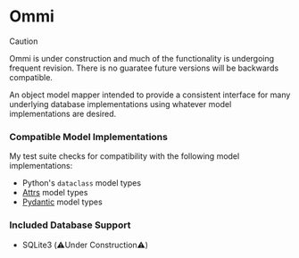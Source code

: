 # Ommi

> [!CAUTION]
> Ommi is under construction and much of the functionality is undergoing frequent revision. There is no guaratee future versions will be backwards compatible.

An object model mapper intended to provide a consistent interface for many underlying database implementations using whatever model implementations are desired.

### Compatible Model Implementations

My test suite checks for compatibility with the following model implementations:

- Python's `dataclass` model types
- [Attrs](https://www.attrs.org/en/stable/comparison.html) model types
- [Pydantic](https://docs.pydantic.dev/latest/) model types

### Included Database Support

- SQLite3 (⚠️Under Construction⚠️)
